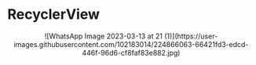 # RecyclerView


<center>![WhatsApp Image 2023-03-13 at 21  (1)](https://user-images.githubusercontent.com/102183014/224866063-66421fd3-edcd-446f-96d6-cf8faf83e882.jpg)</center>
